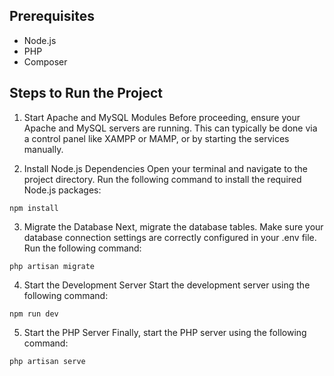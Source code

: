 ## Prerequisites

<ul>
    <li>Node.js</li>
    <li>PHP</li>
    <li>Composer</li>
</ul>

## Steps to Run the Project

1. Start Apache and MySQL Modules
Before proceeding, ensure your Apache and MySQL servers are running. This can typically be done via a control panel like XAMPP or MAMP, or by starting the services manually.

2. Install Node.js Dependencies
Open your terminal and navigate to the project directory. Run the following command to install the required Node.js packages:
```
npm install
```

3. Migrate the Database
Next, migrate the database tables. Make sure your database connection settings are correctly configured in your .env file. Run the following command:
```
php artisan migrate
```

4. Start the Development Server
Start the development server using the following command:
```
npm run dev
```

5. Start the PHP Server
Finally, start the PHP server using the following command:
```
php artisan serve
```
